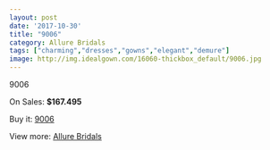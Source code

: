 ```yaml
---
layout: post
date: '2017-10-30'
title: "9006"
category: Allure Bridals
tags: ["charming","dresses","gowns","elegant","demure"]
image: http://img.idealgown.com/16060-thickbox_default/9006.jpg
---
```

9006

On Sales: **$167.495**
<a href="https://www.idealgown.com/en/allure-bridals/6410-9006.html"><amp-img layout="responsive" width="600" height="600" src="//img.idealgown.com/16060-thickbox_default/9006.jpg" alt="9006 0" /></a>
<a href="https://www.idealgown.com/en/allure-bridals/6410-9006.html"><amp-img layout="responsive" width="600" height="600" src="//img.idealgown.com/16062-thickbox_default/9006.jpg" alt="9006 1" /></a>
<a href="https://www.idealgown.com/en/allure-bridals/6410-9006.html"><amp-img layout="responsive" width="600" height="600" src="//img.idealgown.com/16061-thickbox_default/9006.jpg" alt="9006 2" /></a>

Buy it: [9006](https://www.idealgown.com/en/allure-bridals/6410-9006.html "9006")

View more: [Allure Bridals](https://www.idealgown.com/en/92-allure-bridals "Allure Bridals")